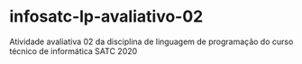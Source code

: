# infosatc-lp-avaliativo-02
Atividade avaliativa 02 da disciplina de linguagem de programação do curso técnico de informática SATC 2020
